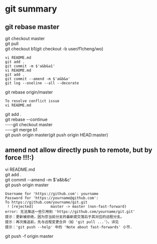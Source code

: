 # git summary   
## git rebase master  
git checkout master  
git pull  
git checkout b1(git checkout -b user/f1cheng/wo)    
```  
vi README.md  
git add .  
git commit -m $'a&b&a1'  
vi README.md  
git add .  
git commit --amend -m $'a&b&a'  
git log --oneline --all --decorate  
```  
git rebase origin/master  
```  
To resolve conflict issue  
vi README.md  
```  
git add .  
git rebase --continue  
----git checkout master  
----git merge b1  
git push origin master(git push origin HEAD:master)  

## amend not allow directly push to remote, but by force !!!:)  
vi README.md  
git add .  
git commit --amend -m $'a&b&c'  
git push origin master  
```  
Username for 'https://github.com': yourname  
Password for 'https://yourname@github.com':  
To https://github.com/yourname/git.git  
 ! [rejected]        master -> master (non-fast-forward)  
error: 无法推送一些引用到 'https://github.com/yourname/git.git'  
提示：更新被拒绝，因为您当前分支的最新提交落后于其对应的远程分支。  
提示：再次推送前，先与远程变更合并（如 'git pull ...'）。详见  
提示：'git push --help' 中的 'Note about fast-forwards' 小节.  
```  
git push -f origin master  
